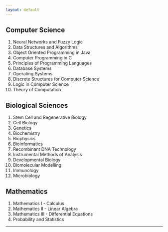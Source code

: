 ```yaml
---
layout: default
---
```


## Computer Science  
   1. Neural Networks and Fuzzy Logic
   2. Data Structures and Algorithms
   4. Object Oriented Programming in Java
   5. Computer Programming in C
   6. Principles of Programming Languages
   9. Database Systems
   10. Operating Systems
   11. Discrete Structures for Computer Science
   12. Logic in Computer Science
   13. Theory of Computation
 
  
## Biological Sciences 
   1. Stem Cell and Regenerative Biology 
   2. Cell Biology 
   3. Genetics
   4. Biochemistry 
   5. Biophysics 
   6. Bioinformatics 
   8. Recombinant DNA Technology 
   9. Instrumental Methods of Analysis 
   10. Developmental Biology
   11. Biomolecular Modelling
   12. Immunology
   13. Microbiology

## Mathematics 
   1. Mathematics I - Calculus
   2. Mathematics II - Linear Algebra
   3. Mathematics III - Differential Equations
   4. Probability and Statistics
 ---
